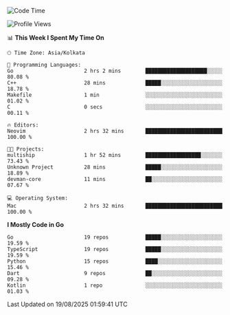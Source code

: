 <!--START_SECTION:waka-->
![Code Time](http://img.shields.io/badge/Code%20Time-97%20hrs%2029%20mins-blue)

![Profile Views](http://img.shields.io/badge/Profile%20Views-50-blue)

📊 **This Week I Spent My Time On** 

```text
🕑︎ Time Zone: Asia/Kolkata

💬 Programming Languages: 
Go                       2 hrs 2 mins        ████████████████████░░░░░   80.08 % 
C++                      28 mins             █████░░░░░░░░░░░░░░░░░░░░   18.78 % 
Makefile                 1 min               ░░░░░░░░░░░░░░░░░░░░░░░░░   01.02 % 
C                        0 secs              ░░░░░░░░░░░░░░░░░░░░░░░░░   00.11 % 

🔥 Editors: 
Neovim                   2 hrs 32 mins       █████████████████████████   100.00 % 

🐱‍💻 Projects: 
multiship                1 hr 52 mins        ██████████████████░░░░░░░   73.43 % 
Unknown Project          28 mins             █████░░░░░░░░░░░░░░░░░░░░   18.89 % 
devman-core              11 mins             ██░░░░░░░░░░░░░░░░░░░░░░░   07.67 % 

💻 Operating System: 
Mac                      2 hrs 32 mins       █████████████████████████   100.00 % 
```

**I Mostly Code in Go** 

```text
Go                       19 repos            █████░░░░░░░░░░░░░░░░░░░░   19.59 % 
TypeScript               19 repos            █████░░░░░░░░░░░░░░░░░░░░   19.59 % 
Python                   15 repos            ████░░░░░░░░░░░░░░░░░░░░░   15.46 % 
Dart                     9 repos             ██░░░░░░░░░░░░░░░░░░░░░░░   09.28 % 
Kotlin                   1 repo              ░░░░░░░░░░░░░░░░░░░░░░░░░   01.03 % 
```




 Last Updated on 19/08/2025 01:59:41 UTC
<!--END_SECTION:waka-->
